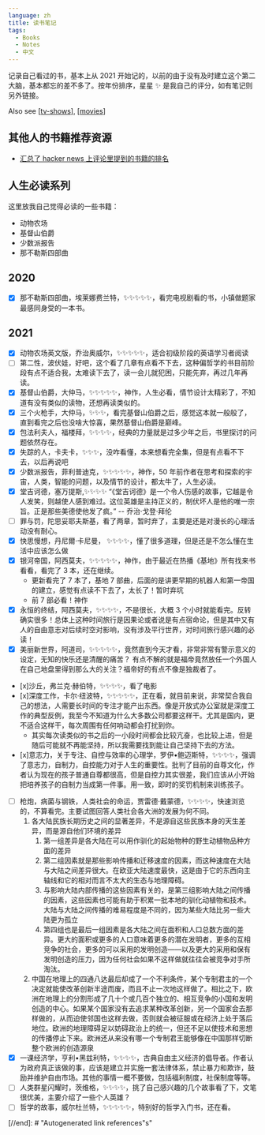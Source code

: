 ```yaml
---
language: zh
title: 读书笔记
tags:
  - Books
  - Notes
  - 中文
---
```


记录自己看过的书，基本上从 2021 开始记的，以前的由于没有及时建立这个第二大脑，基本都忘的差不多了。按年份排序，星星 ✨ 是我自己的评分，如有笔记则另外链接。

Also see [[tv-shows]], [[movies]]

## 其他人的书籍推荐资源

- [汇总了 hacker news 上评论里提到的书籍的排名](https://hacker-recommended-books.vercel.app/)

## 人生必读系列

这里放我自己觉得必读的一些书籍：

- 动物农场
- 基督山伯爵
- 少数派报告
- 那不勒斯四部曲

## 2020

- [x] 那不勒斯四部曲，埃莱娜费兰特，✨✨✨✨✨，看完电视剧看的书，小镇做题家最感同身受的一本书。

## 2021

- [x] 动物农场英文版，乔治奥威尔，✨✨✨✨✨，适合初级阶段的英语学习者阅读
- [ ] 第二性，波伏娃，好吧，这个看了几章有点看不下去，这种偏哲学的书目前阶段有点不适合我，太难读下去了，读一会儿就犯困，只能先弃，再过几年再读。
- [x] 基督山伯爵，大仲马，✨✨✨✨✨，神作，人生必看，情节设计太精彩了，不知道有没有类似的读物，还想再读类似的。
- [x] 三个火枪手，大仲马，✨✨✨，看完基督山伯爵之后，感觉这本就一般般了，直到看完之后也没啥大惊喜，果然基督山伯爵是巅峰。
- [x] 包法利夫人，福楼拜，✨✨✨✨，经典的力量就是过多少年之后，书里探讨的问题依然存在。
- [x] 失踪的人，卡夫卡，✨✨✨，没咋看懂，本来想看完全集，但是有点看不下去，以后再说吧
- [x] 少数派报告，菲利普迪克，✨✨✨✨✨，神作，50 年前作者在思考和探索的宇宙，人类，智能的问题，以及情节的设计，都太牛了，人生必读。
- [x] 堂吉诃德，塞万提斯,✨✨✨✨ “《堂吉诃德》是一个令人伤感的故事，它越是令人发笑，则越使人感到难过。这位英雄是主持正义的，制伏坏人是他的唯一宗旨。正是那些美德使他发了疯。” -- 乔治·戈登·拜伦
- [ ] 罪与罚，陀思妥耶夫斯基，看了两章，暂时弃了，主要是还是对漫长的心理活动没有耐心。
- [x] 快思慢想，丹尼爾·卡尼曼， ✨✨✨✨，懂了很多道理，但是还是不怎么懂在生活中应该怎么做
- [x] 银河帝国，阿西莫夫，✨✨✨✨✨，神作，由于最近在热播《基地》所有找来书看看，看完了 3 本，还在继续。
  - 更新看完了 7 本了，基地 7 部曲，后面的是讲更早期的机器人和第一帝国的建立，感觉有点读不下去了，太长了！暂时弃坑
  - 前 7 部必看！神作
- [x] 永恒的终结，阿西莫夫，✨✨✨✨，不是很长，大概 3 个小时就能看完。反转确实很多！总体上这种时间旅行是因果论或者说是有点宿命论，但是其中又有人的自由意志对后续时空对影响，没有涉及平行世界，对时间旅行感兴趣的必读！
- [x] 美丽新世界，阿道司，✨✨✨✨✨，竟然直到今天才看，非常非常有警示意义的设定，无知的快乐还是清醒的痛苦？ 有点不解的就是福帝竟然放任一个外国人在自己地盘里得到那么大的关注？福帝好的有点不像是独裁者了。
- [x]沙丘，弗兰克·赫伯特，✨✨✨✨，看了电影
- [x]深度工作，卡尔·纽波特，✨✨✨✨✨，正在看，就目前来说，非常契合我自己的想法，人需要长时间的专注才能产出东西。像是开放式办公室就是深度工作的典型反例，我至今不知道为什么大多数公司都要这样干。尤其是国内，更不适合这样干，每次周围有任何响动都会打扰到你。
  - 其实每次读类似的书之后的一小段时间都会比较亢奋，也比较上进，但是随后可能就不再能坚持，所以我需要找到能让自己坚持下去的方法。
- [x]意志力，关于专注、自控与效率的心理学，罗伊•鲍迈斯特，✨✨✨✨，强调了意志力，自制力，自控能力对于人生的重要性。批判了目前的自尊文化，作者认为现在的孩子普通自尊都很高，但是自控力其实很差，我们应该从小开始把培养孩子的自制力当成第一件事。用一致，即时的奖罚机制来训练孩子。
- [ ] 枪炮，病菌与钢铁，人类社会的命运，贾雷德·戴蒙德，✨✨✨✨，快速浏览的，不算看完。主要试图回答人类社会各大洲的发展为何不同。
  1. 各大陆民族长期历史之间的显著差异，不是源自这些民族本身的天生差异，而是源自他们环境的差异
     1. 第一组差异是各大陆在可以用作驯化的起始物种的野生动植物品种方面的差异
     2. 第二组因素就是那些影响传播和迁移速度的因素，而这种速度在大陆与大陆之间差异很大。在欧亚大陆速度最快，这是由于它的东西向主轴线和它的相对而言不太大的生态与地理障碍。
     3. 与影响大陆内部传播的这些因素有关的，是第三组影响大陆之间传播的因素，这些因素也可能有助于积累一批本地的驯化动植物和技术。大陆与大陆之间传播的难易程度是不同的，因为某些大陆比另一些大陆更为孤立
     4. 第四组也是最后一组因素是各大陆之间在面积和人口总数方面的差异。更大的面积或更多的人口意味着更多的潜在发明者，更多的互相竞争的社会，更多的可以采用的发明创造——以及更大的采用和保有发明创造的压力，因为任何社会如果不这样做就往往会被竞争对手所淘汰。
  2. 中国在地理上的四通八达最后却成了一个不利条件，某个专制君主的一个决定就能使改革创新半途而废，而且不止一次地这样做了。相比之下，欧洲在地理上的分割形成了几十个或几百个独立的、相互竞争的小国和发明创造的中心。如果某个国家没有去追求某种改革创新，另一个国家会去那样做的，从而迫使邻国也这样去做，否则就会被征服或在经济上处于落后地位。欧洲的地理障碍足以妨碍政治上的统一，但还不足以使技术和思想的传播停止下来。欧洲还从来没有哪一个专制君王能够像在中国那样切断整个欧洲的创造源泉
- [x] 一课经济学，亨利•黑兹利特，✨✨✨✨，古典自由主义经济的倡导者。作者认为政府真正该做的事，应该是建立并实施一套法律体系，禁止暴力和欺诈，鼓励并维护自由市场。其他的事情一概不要做，包括福利制度，社保制度等等。
- [ ] 人类群星闪耀时，茨维格，✨✨✨✨，挑了自己感兴趣的几个故事看了下，文笔很优美，主要介绍了一些个人英雄？
- [ ] 哲学的故事，威尔杜兰特，✨✨✨✨✨，特别好的哲学入门书，还在看。

[//begin]: # "Autogenerated link references for markdown compatibility"
[tv-shows]: tv-shows.md "电视剧笔记"
[movies]: movies.md "电影笔记"
[//end]: # "Autogenerated link references"s"

